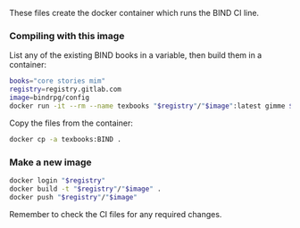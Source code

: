 These files create the docker container which runs the BIND CI line.

### Compiling with this image

List any of the existing BIND books in a variable, then build them in a container:

```sh
books="core stories mim"
registry=registry.gitlab.com
image=bindrpg/config
docker run -it --rm --name texbooks "$registry"/"$image":latest gimme $books
```

Copy the files from the container:

```sh
docker cp -a texbooks:BIND .
```

### Make a new image

```bash
docker login "$registry"
docker build -t "$registry"/"$image" .
docker push "$registry"/"$image"
```

Remember to check the CI files for any required changes.
